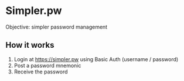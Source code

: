 Simpler.pw
==========

Objective: simpler password management


## How it works

1. Login at https://simpler.pw using Basic Auth (username / password)
2. Post a password mnemonic 
3. Receive the password
